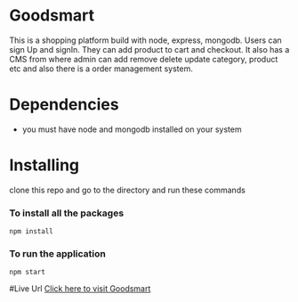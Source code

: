 # Goodsmart

This is a shopping platform build with node, express, mongodb. Users can sign Up and signIn. They can add product to cart and checkout. It also has a CMS from where admin can add remove delete update category, product etc and also there is a order management system.

# Dependencies

- you must have node and mongodb installed on your system

# Installing

clone this repo and go to the directory and run these commands

### To install all the packages

```
npm install
```

### To run the application

```
npm start
```

#Live Url
[Click here to visit Goodsmart](https://goodsmart.herokuapp.com)

